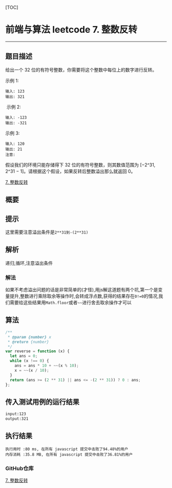 [TOC]
# 前端与算法 leetcode 7. 整数反转
---

## 题目描述
给出一个 32 位的有符号整数，你需要将这个整数中每位上的数字进行反转。

示例 1:
```
输入: 123
输出: 321
```
 示例 2:
```
输入: -123
输出: -321
```
示例 3:
```
输入: 120
输出: 21
注意:
```
假设我们的环境只能存储得下 32 位的有符号整数，则其数值范围为 [−2^31,  2^31 − 1]。请根据这个假设，如果反转后整数溢出那么就返回 0。

[7. 整数反转](https://leetcode-cn.com/problems/reverse-integer)

## 概要

## 提示
这里需要注意溢出条件是`2**31到-(2**31)`
## 解析
递归,循环,注意溢出条件
### 解法
如果不考虑溢出问题的话是非常简单的(才怪),用js解这道题有两个坑,第一个是变量提升,整数进行乘除取余等操作时,会转成浮点数,获得的结果存在`0!=0`的情况,我们需要给这些结果用`Math.floor`或者`~~`进行舍去取余操作才可以

## 算法

```js
/**
 * @param {number} x
 * @return {number}
 */
var reverse = function (x) {
  let ans = 0;
  while (x !== 0) {
    ans = ans * 10 + ~~(x % 10);
    x = ~~(x / 10);
  }
  return (ans >= (2 ** 31) || ans <= -(2 ** 31)) ? 0 : ans;
};
```

## 传入测试用例的运行结果

```sh
input:123
output:321
```

## 执行结果

```
执行用时 :80 ms, 在所有 javascript 提交中击败了94.48%的用户
内存消耗 :35.8 MB, 在所有 javascript 提交中击败了36.81%的用户
```

### GitHub仓库

[7. 整数反转](https://github.com/moshuying/AlgorithmAndBlog/blob/master/algorithm/leetcode/7.%20Reverse%20Integer/index.js)